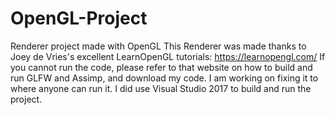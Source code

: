# OpenGL-Project
Renderer project made with OpenGL
This Renderer was made thanks to Joey de Vries's excellent LearnOpenGL tutorials: https://learnopengl.com/
If you cannot run the code, please refer to that website on how to build and run GLFW and Assimp, and download my code. I am working on fixing
it to where anyone can run it. I did use Visual Studio 2017 to build and run the project.
